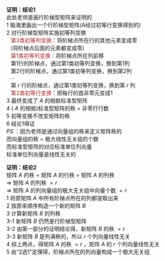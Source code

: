 **证明：结论1**  
此处老师是画行阶梯型矩阵来证明的  
1 脑海里画出一个行阶梯型矩阵(A经过初等行变换得到的)  
2 对行阶梯型矩阵实施初等列变换  
 $\enspace$ <font color=brown>第3类初等列变换</font>：将阶梯点所在行的其他元素变成零  
 $\enspace$ (将阶梯点后面的元素都变成零)  
 $\enspace$ <font color=brown>第1类初等列变换</font>：将阶梯点所在列前移  
 $\enspace$ 第1行的阶梯点，通过第1类初等列变换，换到第1列  
 $\enspace$ 第2行的阶梯点，通过第1类初等列变换，换到第2列  
 $\enspace\cdots$  
 $\enspace$ 第 $r$ 行的阶梯点，通过第1类初等列变换，换到第 $r$ 列  
 $\enspace$ <font color=brown>第2类初等行变换</font>：把每行的首非零元变成1  
3 最终变成了 $A$ 的相抵标准型矩阵  
4 ( $A$ 的相抵)标准型矩阵的秩 $=$ 非零行行数  
5 初等变换不改变矩阵的秩  
6 结论1得证  
 $PS$ ：因为老师是通过向量组的秩来定义矩阵秩的  
而向量组的秩 $=$ 极大线性无关组的个数  
而标准型矩阵的对应标准单位列向量  
标准单位列向量是线性无关的  
  
**证明：结论2**  
矩阵 $A$ 的秩 $=$ 矩阵 $A$ 的行秩 $=$ 矩阵 $A$ 的列秩  
 $\Rightarrow$ 矩阵 $A$ 的列秩 $=r$  
 $\Rightarrow$ 矩阵 $A$ 的列向量组的极大无关组中向量个数 $=r$  
1 将原矩阵 $A$ 中所有阶梯点所在的列都提取出来  
2 按原来顺序构造一个新的矩阵 $B$  
3 计算新矩阵 $B$ 的列秩  
3-1 新矩阵 $B$ 仍然是行阶梯型矩阵  
3-2 由第一部分的证明结论得，新矩阵 $B$ 的秩 $=r$  
3-3 新矩阵 $B$ 是列满秩的，所以 $r$ 个列向量线性无关  
4 综上两点，得矩阵 $A$ 的秩 $=r$ ，矩阵 $A$ 的 $r$ 个列向量线性无关  
5 由“2选1”定理得，阶梯点所在的列向量构成一个极大无关组  
